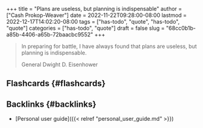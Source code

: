+++
title = "Plans are useless, but planning is indispensable"
author = ["Cash Prokop-Weaver"]
date = 2022-11-22T09:28:00-08:00
lastmod = 2022-12-17T14:02:20-08:00
tags = ["has-todo", "quote", "has-todo", "quote"]
categories = ["has-todo", "quote"]
draft = false
slug = "68cc0b1b-a85b-4406-a65b-72baacbc9552"
+++

> In preparing for battle, I have always found that plans are useless, but planning is indispensable.
>
> General Dwight D. Eisenhower


## Flashcards {#flashcards}


## Backlinks {#backlinks}

-   [Personal user guide]({{< relref "personal_user_guide.md" >}})
